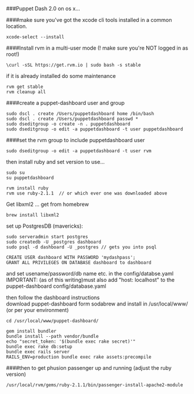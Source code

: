 ###Puppet Dash 2.0 on os x...

####make sure you've got the xcode cli tools installed in a common location.  
```
xcode-select --install
```

####Install rvm in a multi-user mode (! make sure you're NOT logged in as root!)  
```
\curl -sSL https://get.rvm.io | sudo bash -s stable
```

if it is already installed do some maintenance

```
rvm get stable
rvm cleanup all
```

####create a puppet-dashboard user and group  
```
sudo dscl . create /Users/puppetdashboard home /bin/bash
sudo dscl . create /Users/puppetdashboard passwd *
sudo dseditgroup -o create -n . puppetdashboard
sudo dseditgroup -o edit -a puppetdashboard -t user puppetdashboard
```

####set the rvm group to include puppetdashboard user  
```
sudo dseditgroup -o edit -a puppetdashboard -t user rvm
```

then install ruby and set version to use...  
```
sudo su
su puppetdashboard

rvm install ruby
rvm use ruby-2.1.1  // or which ever one was downloaded above
```

Get libxml2 ... get from homebrew  
```
brew install libxml2
```

set up PostgresDB (mavericks):  
```
sudo serveradmin start postgres
sudo createdb -U _postgres dashboard
sudo psql -d dashboard -U _postgres // gets you into psql

CREATE USER dashboard WITH PASSWORD 'mydashpass';
GRANT ALL PRIVILEGES ON DATABASE dashboard to dashboard
```

and set usename/password/db name etc. in the config/databse.yaml
IMPORTANT: (as of this writing)must also add "host: localhost"  to the puppet-dashboard config/database.yaml

then follow the dashboard instructions  
download puppet-dashboard form sodabrew and install in /usr/local/www/ (or per your environment)
```
cd /usr/local/www/puppet-dashboard/

gem install bundler
bundle install --path vendor/bundle
echo "secret_token: '$(bundle exec rake secret)'" 
bundle exec rake db:setup
bundle exec rails server
RAILS_ENV=production bundle exec rake assets:precompile
```

####then to get phusion passenger up and running  (adjust the ruby version)   
```
/usr/local/rvm/gems/ruby-2.1.1/bin/passenger-install-apache2-module
```
